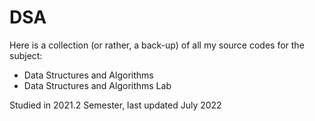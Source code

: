 # DSA
Here is a collection (or rather, a back-up) of all my source codes for the subject:
* Data Structures and Algorithms
* Data Structures and Algorithms Lab

Studied in 2021.2 Semester, last updated July 2022